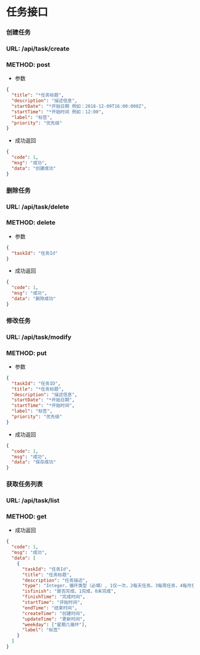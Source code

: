 # 任务接口

### 创建任务
### URL: /api/task/create
### METHOD: post
* 参数
```json
{
  "title": "*任务标题",
  "description": "描述信息",
  "startDate": "*开始日期 例如：2018-12-09T16:00:000Z",
  "startTime": "*开始时间 例如：12:00",
  "label": "标签",
  "priority": "优先级"
}
```

* 成功返回
```json
{
  "code": 1,
  "msg": "成功",
  "data": "创建成功"
}
```


### 删除任务
### URL: /api/task/delete
### METHOD: delete

* 参数
```json
{
  "taskId": "任务Id"
}
```

* 成功返回
```json
{
  "code": 1,
  "msg": "成功",
  "data": "删除成功"
}
```

### 修改任务
### URL: /api/task/modify
### METHOD: put

* 参数
```json
{
  "taskId": "任务ID",
  "title": "*任务标题",
  "description": "描述信息",
  "startDate": "*开始日期",
  "startTime": "*开始时间",
  "label": "标签",
  "priority": "优先级"
}
```

* 成功返回
```json
{
  "code": 1,
  "msg": "成功",
  "data": "保存成功"
}
```

### 获取任务列表
### URL: /api/task/list
### METHOD: get

* 成功返回

```json
{
  "code": 1,
  "msg": "成功",
  "data": [
    {
      "taskId": "任务Id",
      "title": "任务标题",
      "description": "任务描述",
      "type": "Integer，循环类型（必填）, 1仅一次，2每天任务，3每周任务，4每月任务",
      "isfinish": "是否完成，1完成，0未完成",
      "finishTime": "完成时间",
      "startTime": "开始时间",
      "endTime": "结束时间",
      "createTime": "创建时间",
      "updateTime": "更新时间",
      "weekday": ["星期几循环"],
      "label": "标签"
    }
  ]
}
```

